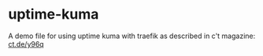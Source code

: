 # uptime-kuma

A demo file for using uptime kuma with traefik as described in c't magazine: [ct.de/y96q](ct.de/y96q)
